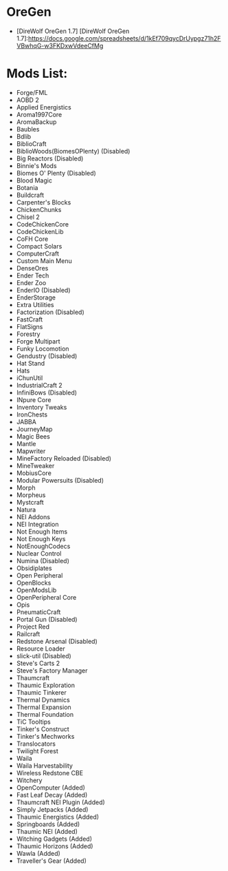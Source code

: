 # OreGen
  - [DireWolf OreGen 1.7]
[DireWolf OreGen 1.7]:https://docs.google.com/spreadsheets/d/1kEf709qycDrUypgz71h2FVBwhqG-w3FKDxwVdeeCfMg

# Mods List:
  - Forge/FML
  - AOBD 2
  - Applied Energistics
  - Aroma1997Core
  - AromaBackup
  - Baubles
  - Bdlib
  - BiblioCraft
  - BiblioWoods(BiomesOPlenty) (Disabled)
  - Big Reactors (Disabled)
  - Binnie's Mods
  - Biomes O' Plenty (Disabled)
  - Blood Magic
  - Botania
  - Buildcraft
  - Carpenter's Blocks
  - ChickenChunks
  - Chisel 2
  - CodeChickenCore
  - CodeChickenLib
  - CoFH Core
  - Compact Solars
  - ComputerCraft
  - Custom Main Menu
  - DenseOres
  - Ender Tech
  - Ender Zoo
  - EnderIO (Disabled)
  - EnderStorage
  - Extra Utilities
  - Factorization (Disabled)
  - FastCraft
  - FlatSigns
  - Forestry
  - Forge Multipart
  - Funky Locomotion
  - Gendustry (Disabled)
  - Hat Stand
  - Hats
  - iChunUtil
  - IndustrialCraft 2
  - InfiniBows (Disabled)
  - INpure Core
  - Inventory Tweaks
  - IronChests
  - JABBA
  - JourneyMap
  - Magic Bees
  - Mantle
  - Mapwriter
  - MineFactory Reloaded (Disabled)
  - MineTweaker
  - MobiusCore
  - Modular Powersuits (Disabled)
  - Morph
  - Morpheus
  - Mystcraft
  - Natura
  - NEI Addons
  - NEI Integration
  - Not Enough Items
  - Not Enough Keys
  - NotEnoughCodecs
  - Nuclear Control
  - Numina (Disabled)
  - Obsidiplates
  - Open Peripheral
  - OpenBlocks
  - OpenModsLib
  - OpenPeripheral Core
  - Opis
  - PneumaticCraft
  - Portal Gun (Disabled)
  - Project Red
  - Railcraft
  - Redstone Arsenal (Disabled)
  - Resource Loader
  - slick-util (Disabled)
  - Steve's Carts 2
  - Steve's Factory Manager
  - Thaumcraft
  - Thaumic Exploration
  - Thaumic Tinkerer
  - Thermal Dynamics
  - Thermal Expansion
  - Thermal Foundation
  - TiC Tooltips
  - Tinker's Construct
  - Tinker's Mechworks
  - Translocators
  - Twilight Forest
  - Waila
  - Waila Harvestability
  - Wireless Redstone CBE
  - Witchery
  - OpenComputer (Added)
  - Fast Leaf Decay (Added)
  - Thaumcraft NEI Plugin (Added)
  - Simply Jetpacks (Added)
  - Thaumic Energistics (Added)
  - Springboards (Added)
  - Thaumic NEI (Added)
  - Witching Gadgets (Added)
  - Thaumic Horizons (Added)
  - Wawla (Added)
  - Traveller's Gear (Added)
